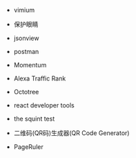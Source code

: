 * vimium
* 保护眼睛
* jsonview
* postman
* Momentum
* Alexa Traffic Rank
* Octotree

* react developer tools
* the squint test
* 二维码(QR码)生成器(QR Code Generator)
* PageRuler
